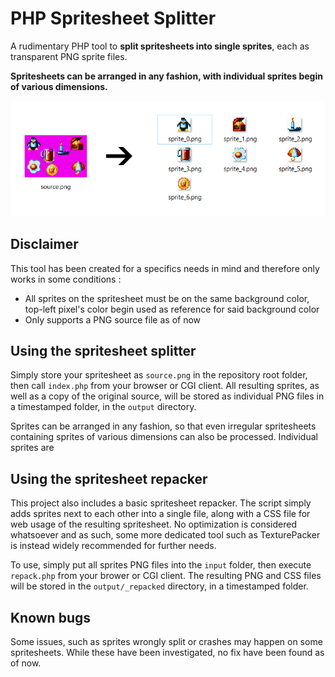 # PHP Spritesheet Splitter
A rudimentary PHP tool to **split spritesheets into single sprites**, each as transparent PNG sprite files.

**Spritesheets can be arranged in any fashion, with individual sprites begin of various dimensions.**

![tool example](https://github.com/BrunoGuerrero/spritesheet-splitter/blob/main/example.png?raw=true)

## Disclaimer

This tool has been created for a specifics needs in mind and therefore only works in some conditions :

- All sprites on the spritesheet must be on the same background color, top-left pixel's color begin used as reference for said background color
- Only supports a PNG source file as of now

## Using the spritesheet splitter

Simply store your spritesheet as `source.png` in the repository root folder, then call `index.php` from your browser or CGI client. All resulting sprites, as well as a copy of the original source, will be stored as individual PNG files in a timestamped folder, in the `output` directory.

Sprites can be arranged in any fashion, so that even irregular spritesheets containing sprites of various dimensions can also be processed. Individual sprites are 

## Using the spritesheet repacker

This project also includes a basic spritesheet repacker. The script simply adds sprites next to each other into a single file, along with a CSS file for web usage of the resulting spritesheet. No optimization is considered whatsoever and as such, some more dedicated tool such as TexturePacker is instead widely recommended for further needs.

To use, simply put all sprites PNG files into the `input` folder, then execute `repack.php` from your brower or CGI client. The resulting PNG and CSS files will be stored in the `output/_repacked` directory, in a timestamped folder.

## Known bugs

Some issues, such as sprites wrongly split or crashes may happen on some spritesheets. While these have been investigated, no fix have been found as of now.
